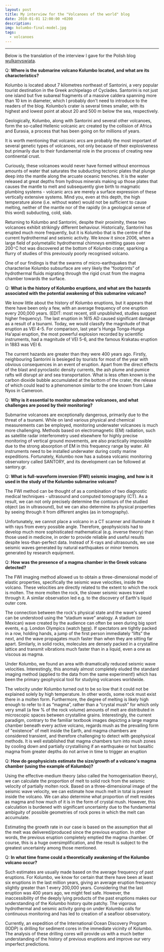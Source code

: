 ```yaml
---
layout: post
title: My interview for the "Volcanoes of the world" blog
date: 2010-01-01 12:00:00 +0200
description: 
img: kolumbo-final-model.jpg
tags:
  - volcanoes
---
```

---

Below is the translation of the interview I gave for the Polish blog [wulkanyswiata](https://wulkanyswiata.blogspot.com/2023/02/badania-podmorskiego-wulkanu-kolumbo-w.html).

Q: **Where is the submarine volcano Kolumbo located, and what are its characteristics?**

Kolumbo is located about 7 kilometres northeast of Santorini, a very popular tourist destination in the Greek archipelago of Cyclades. Santorini is not just one island but five subareal fragments of a massive caldera spanning more than 10 km in diameter, which I probably don't need to introduce to the readers of the blog. Kolumbo’s crater is several times smaller, with its highest and lowest point at about 20 and 500 m below the sea, respectively.

Geologically, Kolumbo, along with Santorini and several other volcanoes, form the so-called Hellenic volcanic arc created by the collision of Africa and Eurasia, a process that has been going on for millions of years.

It is worth mentioning that volcanic arcs are probably the most important of several genetic types of volcanoes, not only because of their explosiveness but primarily due to their fundamental role in the process of creating new continental crust.

Curiously, these volcanoes would never have formed without enormous amounts of water that saturates the subducting tectonic plates that plunge deep into the mantle along the arcuate oceanic trenches. It is the water released at great depths from hydrous minerals making up those plates that causes the mantle to melt and subsequently give birth to magmatic plumbing systems - volcanic arcs are merely a surface expression of these vertically extensive systems. Mind you, even at this depth, the high temperature alone (i.e. without water) would not be sufficient to cause melting, neither of the mantle nor of the rapidly (in a geological sense of this word) subducting, cold, slab.

Returning to Kolumbo and Santorini, despite their proximity, these two volcanoes exhibit strikingly different behaviour. Historically, Santorini has erupted much more frequently, but it is Kolumbo that is the centre of the current hydrothermal and seismic activity. We know it since 2006, when a large field of polymetallic hydrothermal chimneys emitting gases over 200`°`C hot was discovered at the bottom of Kolumbo crater, sparking a flurry of studies of this previously poorly recognised volcano.

One of our findings is that the swarms of micro-earthquakes that characterise Kolumbo subsurface are very likely the “footprints” of hydrothermal fluids migrating through the rigid crust from the magma chamber towards the surface.

Q: **What is the history of Kolumbo eruptions, and what are the hazards associated with the potential awakening of this submarine volcano?**

We know little about the history of Kolumbo eruptions, but it appears that there have been only a few, with an average frequency of one eruption every 200,000 years. (EDIT: most recent, still unpublished, studies suggest higher frequency). The last eruption in 1615 AD caused significant damage as a result of a tsunami. Today, we would classify the magnitude of that eruption as VEI 4-5. For comparison, last year's Hunga Tonga-Hunga Ha'apai eruption, the most powerful explosion recorded by scientific instruments, had a magnitude of VEI 5-6, and the famous Krakatau eruption in 1883 was VEI 6.

The current hazards are greater than they were 400 years ago. Firstly, neighbouring Santorini is besieged by tourists for most of the year with obvious consequences in an event of eruption. Apart from the direct effects of the blast and pyroclastic density currents, the ash plume and pumice rafts will disrupt air and sea transportation. What is less often known is the carbon dioxide bubble accumulated at the bottom of the crater, the release of which could lead to a phenomenon similar to the one known from Lake Nyos in Cameroon.

Q: **Why is it essential to monitor submarine volcanoes, and what challenges are posed by their monitoring?**

Submarine volcanoes are exceptionally dangerous, primarily due to the threat of a tsunami. While on land various physical and chemical measurements can be employed, monitoring underwater volcanoes is much more challenging. Methods based on electromagnetic (EM) radiation, such as satellite radar interferometry used elsewhere for highly precise monitoring of vertical ground movements, are also practically impossible due to the strong absorption of EM in this frequency range by water. All instruments need to be installed underwater during costly marine expeditions. Fortunately, Kolumbo now has a subsea volcanic monitoring observatory called SANTORY, and its development can be followed at santory.gr.

Q: **What is full-waveform inversion (FWI) seismic imaging, and how is it used in the study of the Kolumbo submarine volcano?**

The FWI method can be thought of as a combination of two diagnostic medical techniques - ultrasound and computed tomography (CT). As a result, we can not only precisely determine the contours of the studied object (as in ultrasound), but we can also determine its physical properties by seeing through it from different angles (as in tomography).

Unfortunately, we cannot place a volcano in a CT scanner and illuminate it with rays from every possible angle. Therefore, geophysicists had to develop much more sophisticated mathematical (e.g. inverse theory) than those used in medicine, in order to provide reliable and useful results despite less-than-perfect data. Instead of X-rays and ultrasounds, we use seismic waves generated by natural earthquakes or minor tremors generated by research equipment.

Q: **How was the presence of a magma chamber in the Greek volcano detected?**

The FWI imaging method allowed us to obtain a three-dimensional model of elastic properties, specifically the seismic wave velocities, inside the volcano. These velocities are directly related to the extent to which the rock is molten. The more molten the rock, the slower seismic waves travel through it. A similar observation led e.g. to the discovery of Earth's liquid outer core.

The connection between the rock's physical state and the wave's speed can be understood using the “stadium wave” analogy. A stadium (or Mexican) wave created by the audience can often be seen during big sport events, e.g. London Olympics (watch [here](https://t.ly/3NciT)). If spectators are tightly packed in a row, holding hands, a jump of the first person immediately “lifts” the next, and the wave propagates much faster than when they are sitting far apart. Similarly, in solid rocks, molecules are densely packed in a crystalline lattice and transmit vibrations much faster than in a liquid, even a one as viscous as magma.

Under Kolumbo, we found an area with dramatically reduced seismic wave velocities. Interestingly, this anomaly almost completely eluded the standard imaging method (applied to the data from the same experiment!) which has been the primary geophysical tool for studying volcanoes worldwide.

The velocity under Kolumbo turned out to be so low that it could not be explained solely by high temperature. In other words, some rock must exist there in a molten form. Furthermore, the degree of melting is likely high enough to refer to it as “magma”, rather than a “crystal mush” for which only very small (a few % of the rock volume) amounts of melt are distributed in microscopic spaces between crystalline grains. Interestingly, the current paradigm, contrary to the familiar textbook images depicting a large magma chamber beneath every active volcano, regards mush as the prevailing form of "existence" of melt inside the Earth, and magma chambers are considered transient, and therefore challenging to detect with geophysical methods. It is well established that magma chambers turn into mush zones by cooling down and partially crystallising if an earthquake or hot basaltic magma from greater depths do not arrive in time to trigger an eruption

Q: **How do geophysicists estimate the size/growth of a volcano's magma chamber (using the example of Kolumbo)?**

Using the effective-medium theory (also called the homogenisation theory), we can calculate the proportion of melt to solid rock from the seismic velocity of partially molten rock. Based on a three-dimensional image of the seismic wave velocity, we can estimate how much melt in total is present inside the volcano. We can also determine what proportion of melt resides as magma and how much of it is in the form of crystal mush. However, this calculation is burdened with significant uncertainty due to the fundamental ambiguity of possible geometries of rock pores in which the melt can accumulate.

Estimating the growth rate in our case is based on the assumption that all the melt was delivered/produced since the previous eruption. In other words, the previous eruption completely emptied the magma chamber. Of course, this is a huge oversimplification, and the result is subject to the greatest uncertainty among those mentioned.

Q: **In what time frame could a theoretically awakening of the Kolumbo volcano occur?**

Such estimates are usually made based on the average frequency of past eruptions. For Kolumbo, we know for certain that there have been at least six eruptions in the last million years, giving an average eruption frequency slightly greater than 1 every 200,000 years. Considering that the last eruption was 400 years ago, we might feel safe. However, the inaccessibility of the deeply lying products of the past eruptions makes our understanding of the Kolumbo history quite patchy. The vigorous hydrothermal and seismic activity going on under Kolumbo calls for continuous monitoring and has led to creation of a seafloor observatory.

Currently, an expedition of the International Ocean Discovery Program (IODP) is drilling for sediment cores in the immediate vicinity of Kolumbo. The analysis of these drilling cores will provide us with a much better understanding of the history of previous eruptions and improve our very imperfect predictions.